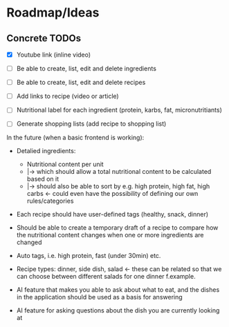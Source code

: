 # Roadmap/Ideas


## Concrete TODOs

- [x] Youtube link (inline video)
- [ ] Be able to create, list, edit and delete ingredients
- [ ] Be able to create, list, edit and delete recipes

- [ ] Add links to recipe (video or article)
- [ ] Nutritional label for each ingredient (protein, karbs, fat, micronutritiants)
- [ ] Generate shopping lists (add recipe to shopping list)



In the future (when a basic frontend is working):

- Detalied ingredients:
  - Nutritional content per unit
  - |-> which should allow a total nutritional content to be calculated based on it
  - |-> should also be able to sort by e.g. high protein, high fat, high carbs <- could even have the possibility of defining our own rules/categories


- Each recipe should have user-defined tags (healthy, snack, dinner)
- Should be able to create a temporary draft of a recipe to compare how the nutritional content changes when one or more ingredients are changed

- Auto tags, i.e. high protein, fast (under 30min) etc.

- Recipe types: dinner, side dish, salad <- these can be related so that we can choose between different salads for one dinner f.example.



- AI feature that makes you able to ask about what to eat, and the dishes in the application should be used as a basis for answering
- AI feature for asking questions about the dish you are currently looking at
